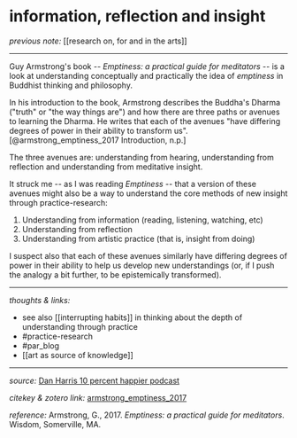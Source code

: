 # information, reflection and insight

_previous note:_ [[research on, for and in the arts]]

---

Guy Armstrong's book -- _Emptiness: a practical guide for meditators_ -- is a look at understanding conceptually and practically the idea of _emptiness_ in Buddhist thinking and philosophy. 

In his introduction to the book, Armstrong describes the Buddha's Dharma ("truth" or "the way things are") and how there are three paths or avenues to learning the Dharma. He writes that each of the avenues "have differing degrees of power in their ability to transform us".[@armstrong_emptiness_2017 Introduction, n.p.] 

The three avenues are: understanding from hearing, understanding from reflection and understanding from meditative insight.

It struck me -- as I was reading _Emptiness_ -- that a version of these avenues might also be a way to understand the core methods of new insight through practice-research:

1. Understanding from information (reading, listening, watching, etc)
2. Understanding from reflection
3. Understanding from artistic practice (that is, insight from doing)

I suspect also that each of these avenues similarly have differing degrees of power in their ability to help us develop new understandings (or, if I push the analogy a bit further, to be epistemically transformed).

---

_thoughts & links:_

- see also [[interrupting habits]] in thinking about the depth of understanding through practice
- #practice-research 
- #par_blog 
- [[art as source of knowledge]]

---

_source:_ [Dan Harris 10 percent happier podcast](https://www.tenpercent.com/podcast/)

_citekey & zotero link:_ [armstrong_emptiness_2017](zotero://select/items/1_6AZ77Y5N)

_reference:_ Armstrong, G., 2017. _Emptiness: a practical guide for meditators_. Wisdom, Somerville, MA.


